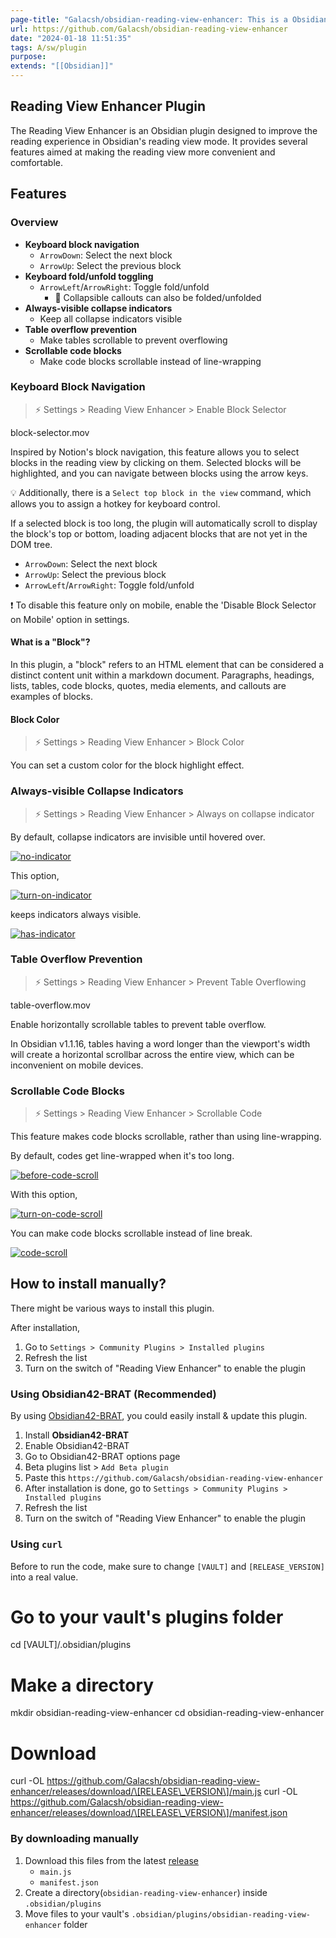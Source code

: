 ```yaml
---
page-title: "Galacsh/obsidian-reading-view-enhancer: This is a Obsidian plugin that enhances reading view. Main feature: arrow keys to fold/unfold elements."
url: https://github.com/Galacsh/obsidian-reading-view-enhancer
date: "2024-01-18 11:51:35"
tags: A/sw/plugin
purpose:
extends: "[[Obsidian]]"
---
```


## Reading View Enhancer Plugin

The Reading View Enhancer is an Obsidian plugin designed to improve the reading experience in Obsidian's reading view mode. It provides several features aimed at making the reading view more convenient and comfortable.

  

## Features

### Overview

-   **Keyboard block navigation**
    -   `ArrowDown`: Select the next block
    -   `ArrowUp`: Select the previous block
-   **Keyboard fold/unfold toggling**
    -   `ArrowLeft`/`ArrowRight`: Toggle fold/unfold
        -   📌 Collapsible callouts can also be folded/unfolded
-   **Always-visible collapse indicators**
    -   Keep all collapse indicators visible
-   **Table overflow prevention**
    -   Make tables scrollable to prevent overflowing
-   **Scrollable code blocks**
    -   Make code blocks scrollable instead of line-wrapping

  

### Keyboard Block Navigation

> ⚡️ Settings > Reading View Enhancer > Enable Block Selector

block-selector.mov

Inspired by Notion's block navigation, this feature allows you to select blocks in the reading view by clicking on them. Selected blocks will be highlighted, and you can navigate between blocks using the arrow keys.

💡 Additionally, there is a `Select top block in the view` command, which allows you to assign a hotkey for keyboard control.

If a selected block is too long, the plugin will automatically scroll to display the block's top or bottom, loading adjacent blocks that are not yet in the DOM tree.

-   `ArrowDown`: Select the next block
-   `ArrowUp`: Select the previous block
-   `ArrowLeft`/`ArrowRight`: Toggle fold/unfold

❗️ To disable this feature only on mobile, enable the 'Disable Block Selector on Mobile' option in settings.

#### What is a "Block"?

In this plugin, a "block" refers to an HTML element that can be considered a distinct content unit within a markdown document. Paragraphs, headings, lists, tables, code blocks, quotes, media elements, and callouts are examples of blocks.

#### Block Color

> ⚡️ Settings > Reading View Enhancer > Block Color

You can set a custom color for the block highlight effect.

  

### Always-visible Collapse Indicators

> ⚡️ Settings > Reading View Enhancer > Always on collapse indicator

By default, collapse indicators are invisible until hovered over.

[![no-indicator](https://user-images.githubusercontent.com/78684419/228733972-6b364496-071b-469a-a401-656b3df27311.png)](https://user-images.githubusercontent.com/78684419/228733972-6b364496-071b-469a-a401-656b3df27311.png)

This option,

[![turn-on-indicator](https://user-images.githubusercontent.com/78684419/228734050-54d19f73-35cd-4eba-ae33-8d91f7bed180.png)](https://user-images.githubusercontent.com/78684419/228734050-54d19f73-35cd-4eba-ae33-8d91f7bed180.png)

keeps indicators always visible.

[![has-indicator](https://user-images.githubusercontent.com/78684419/228734081-99e58a5d-b6b2-4418-92f1-b47db403e7ae.png)](https://user-images.githubusercontent.com/78684419/228734081-99e58a5d-b6b2-4418-92f1-b47db403e7ae.png)

  

### Table Overflow Prevention

> ⚡️ Settings > Reading View Enhancer > Prevent Table Overflowing

table-overflow.mov

Enable horizontally scrollable tables to prevent table overflow.

In Obsidian v1.1.16, tables having a word longer than the viewport's width will create a horizontal scrollbar across the entire view, which can be inconvenient on mobile devices.

  

### Scrollable Code Blocks

> ⚡️ Settings > Reading View Enhancer > Scrollable Code

This feature makes code blocks scrollable, rather than using line-wrapping.

By default, codes get line-wrapped when it's too long.

[![before-code-scroll](https://user-images.githubusercontent.com/78684419/228734385-2cf4650a-0559-48c8-a1ad-3229f68b40a1.png)](https://user-images.githubusercontent.com/78684419/228734385-2cf4650a-0559-48c8-a1ad-3229f68b40a1.png)

With this option,

[![turn-on-code-scroll](https://user-images.githubusercontent.com/78684419/228734481-5ed5994c-ca63-4777-9341-8da105afcc94.png)](https://user-images.githubusercontent.com/78684419/228734481-5ed5994c-ca63-4777-9341-8da105afcc94.png)

You can make code blocks scrollable instead of line break.

[![code-scroll](https://user-images.githubusercontent.com/78684419/228734516-77f5446f-2669-43d5-8428-65e400e7a00d.png)](https://user-images.githubusercontent.com/78684419/228734516-77f5446f-2669-43d5-8428-65e400e7a00d.png)

  

## How to install manually?

There might be various ways to install this plugin.

After installation,

1.  Go to `Settings > Community Plugins > Installed plugins`
2.  Refresh the list
3.  Turn on the switch of "Reading View Enhancer" to enable the plugin

  

### Using Obsidian42-BRAT (Recommended)

By using [Obsidian42-BRAT](https://obsidian.md/plugins?id=obsidian42-brat), you could easily install & update this plugin.

1.  Install **Obsidian42-BRAT**
2.  Enable Obsidian42-BRAT
3.  Go to Obsidian42-BRAT options page
4.  Beta plugins list > `Add Beta plugin`
5.  Paste this `https://github.com/Galacsh/obsidian-reading-view-enhancer`
6.  After installation is done, go to `Settings > Community Plugins > Installed plugins`
7.  Refresh the list
8.  Turn on the switch of "Reading View Enhancer" to enable the plugin

  

### Using `curl`

Before to run the code, make sure to change `[VAULT]` and `[RELEASE_VERSION]` into a real value.

# Go to your vault's plugins folder
cd \[VAULT\]/.obsidian/plugins
# Make a directory
mkdir obsidian-reading-view-enhancer
cd obsidian-reading-view-enhancer
# Download
curl -OL https://github.com/Galacsh/obsidian-reading-view-enhancer/releases/download/\[RELEASE\_VERSION\]/main.js
curl -OL https://github.com/Galacsh/obsidian-reading-view-enhancer/releases/download/\[RELEASE\_VERSION\]/manifest.json

  

### By downloading manually

1.  Download this files from the latest [release](https://github.com/Galacsh/obsidian-reading-view-enhancer/releases)
    -   `main.js`
    -   `manifest.json`
2.  Create a directory(`obsidian-reading-view-enhancer`) inside `.obsidian/plugins`
3.  Move files to your vault's `.obsidian/plugins/obsidian-reading-view-enhancer` folder